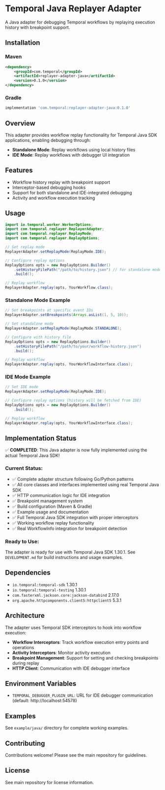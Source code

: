 # Temporal Java Replayer Adapter

A Java adapter for debugging Temporal workflows by replaying execution history with breakpoint support.

## Installation

### Maven

```xml
<dependency>
    <groupId>com.temporal</groupId>
    <artifactId>replayer-adapter-java</artifactId>
    <version>0.1.0</version>
</dependency>
```

### Gradle

```gradle
implementation 'com.temporal:replayer-adapter-java:0.1.0'
```

## Overview

This adapter provides workflow replay functionality for Temporal Java SDK applications, enabling debugging through:

- **Standalone Mode**: Replay workflows using local history files
- **IDE Mode**: Replay workflows with debugger UI integration

## Features

- Workflow history replay with breakpoint support
- Interceptor-based debugging hooks
- Support for both standalone and IDE-integrated debugging
- Activity and workflow execution tracking

## Usage

```java
import io.temporal.worker.WorkerOptions;
import com.temporal.replayer.ReplayerAdapter;
import com.temporal.replayer.ReplayMode;
import com.temporal.replayer.ReplayOptions;

// Set replay mode
ReplayerAdapter.setReplayMode(ReplayMode.IDE);

// Configure replay options
ReplayOptions opts = new ReplayOptions.Builder()
    .setHistoryFilePath("/path/to/history.json") // for standalone mode
    .build();

// Replay workflow
ReplayerAdapter.replay(opts, YourWorkflow.class);
```

### Standalone Mode Example

```java
// Set breakpoints at specific event IDs
ReplayerAdapter.setBreakpoints(Arrays.asList(1, 5, 10));

// Set standalone mode
ReplayerAdapter.setReplayMode(ReplayMode.STANDALONE);

// Configure with history file
ReplayOptions opts = new ReplayOptions.Builder()
    .setHistoryFilePath("/path/to/your/workflow-history.json")
    .build();

// Replay workflow
ReplayerAdapter.replay(opts, YourWorkflowInterface.class);
```

### IDE Mode Example

```java
// Set IDE mode
ReplayerAdapter.setReplayMode(ReplayMode.IDE);

// Configure replay options (history will be fetched from IDE)
ReplayOptions opts = new ReplayOptions.Builder()
    .build();

// Replay workflow
ReplayerAdapter.replay(opts, YourWorkflowInterface.class);
```

## Implementation Status

✅ **COMPLETED**: This Java adapter is now fully implemented using the actual Temporal Java SDK!

### Current Status:
- ✅ Complete adapter structure following Go/Python patterns
- ✅ All core classes and interfaces implemented using real Temporal Java SDK
- ✅ HTTP communication logic for IDE integration
- ✅ Breakpoint management system
- ✅ Build configuration (Maven & Gradle)
- ✅ Example usage and documentation
- ✅ Full Temporal Java SDK integration with proper interceptors
- ✅ Working workflow replay functionality
- ✅ Real WorkflowInfo integration for breakpoint detection

### Ready to Use:
The adapter is ready for use with Temporal Java SDK 1.30.1. See `DEVELOPMENT.md` for build instructions and usage examples.

## Dependencies

- `io.temporal:temporal-sdk` 1.30.1
- `io.temporal:temporal-testing` 1.30.1
- `com.fasterxml.jackson.core:jackson-databind` 2.17.0
- `org.apache.httpcomponents.client5:httpclient5` 5.3.1

## Architecture

The adapter uses Temporal SDK interceptors to hook into workflow execution:

- **Workflow Interceptors**: Track workflow execution entry points and operations
- **Activity Interceptors**: Monitor activity execution
- **Breakpoint Management**: Support for setting and checking breakpoints during replay
- **HTTP Client**: Communication with IDE debugger interface

## Environment Variables

- `TEMPORAL_DEBUGGER_PLUGIN_URL`: URL for IDE debugger communication (default: http://localhost:54578)

## Examples

See `example/java/` directory for complete working examples.

## Contributing

Contributions welcome! Please see the main repository for guidelines.

## License

See main repository for license information.
